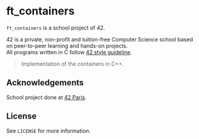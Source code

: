 # ft_containers

`ft_containers` is a school project of 42.

42 is a private, non-profit and tuition-free Computer Science school based on peer-to-peer learning and hands-on projects.  
All programs written in C follow [42 style guideline](https://github.com/42Paris/norminette).

> Implementation of the containers in C++.

## Acknowledgements

School project done at [42 Paris](https://www.42.fr).

## License

See `LICENSE` for more information.
